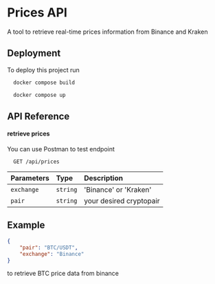 # Prices API

A tool to retrieve real-time prices information from Binance and Kraken






## Deployment

To deploy this project run

```bash
  docker compose build

  docker compose up
```




## API Reference

#### retrieve prices
You can use Postman to test endpoint

```http
  GET /api/prices
```

| Parameters    | Type       | Description                |
| :--------     | :-------   | :------------------------- |
| `exchange`    | `string`   | 'Binance' or 'Kraken'      |
| `pair`        | `string`   | your desired cryptopair    |


## Example

```json
{
    "pair": "BTC/USDT",
    "exchange": "Binance"
}
```
to retrieve BTC price data from binance

